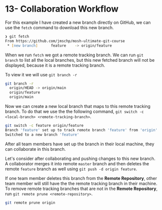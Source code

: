 # 13- Collaboration Workflow

For this example I have created a new branch directly on GitHub, we can use the `fetch` command to download this new branch.

```zsh
❯ git fetch
From https://github.com/jmschp/mosh-ultimate-git-course
 * [new branch]      feature    -> origin/feature
```

When we run `fetch` we got a remote tracking branch. We can run `git branch` to list all the local branches, but this new fetched branch will not be displayed, because it is a remote tracking branch.<br>

To view it we will use `git branch -r`

```zsh
git branch -r
  origin/HEAD -> origin/main
  origin/feature
  origin/main
```

Now we can create a new local branch that maps to this remote tracking branch. To do that we use the the following command, `git switch -c <local-branch> <remote-tracking-branch>`.

```zsh
git switch -c feature origin/feature
Branch 'feature' set up to track remote branch 'feature' from 'origin'.
Switched to a new branch 'feature'
```

After all team members have set up the branch in their local machine, they can collaborate in this branch.

Let's consider after collaborating and pushing changes to this new branch.<br> 
A collaborator merges it into remote `master` branch and then deletes the remote `feature` branch as well using `git push -d origin feature`.

If one team member deletes this branch from the **Remote Repository**, other team member will still have the the remote tracking branch in their machine. To remove remote tracking branches that are not in the **Remote Repository**, run `git remote prune <remote-repository>`.

```zsh
git remote prune origin
```
